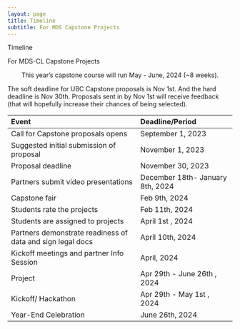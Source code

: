 ```yaml
---
layout: page
title: Timeline
subtitle: For MDS Capstone Projects
---
```


Timeline 

For MDS-CL Capstone Projects 

<p style="text-align: center;">This year’s capstone course will run May - June, 2024 (~8 weeks).</p>

The soft deadline for UBC Capstone proposals is Nov 1st. And the hard deadline is Nov 30th. Proposals sent in by Nov 1st will receive feedback (that will hopefully increase their chances of being selected). 

| Event  | Deadline/Period |
| :------------- | :------------- |
| Call for Capstone proposals opens | September 1, 2023 |
| Suggested initial submission of proposal  | November 1, 2023 |
| Proposal deadline | November 30, 2023 |
| Partners submit video presentations  | December 18th- January 8th, 2024 |
| Capstone fair | Feb 9th, 2024 |
| Students rate the projects  | Feb 11th, 2024 |
| Students are assigned to projects  | April 1st , 2024 |
| Partners demonstrate readiness of data and sign legal docs | April 10th, 2024 |
| Kickoff meetings and partner Info Session | April, 2024 |
| Project | Apr 29th - June 26th , 2024 |
| Kickoff/ Hackathon | Apr 29th  - May 1st , 2024 |
| Year-End Celebration | June 26th, 2024 |
